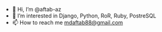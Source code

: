 - 👋 Hi, I’m @aftab-az
- 👀 I’m interested in Django, Python, RoR, Ruby, PostreSQL
- 📫 How to reach me mdaftab88@gmail.com

<!---
aftab-az/aftab-az is a ✨ special ✨ repository because its `README.md` (this file) appears on your GitHub profile.
You can click the Preview link to take a look at your changes.
--->
